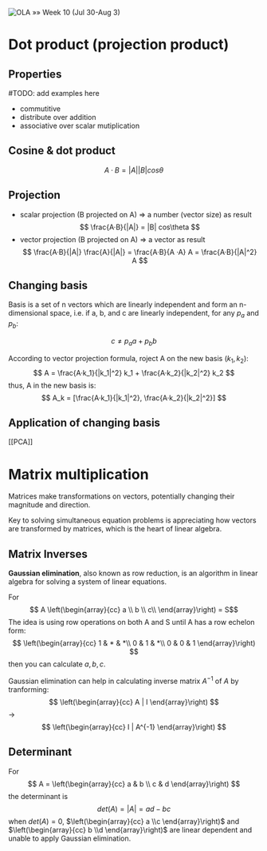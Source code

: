 ![OLA »» Week 10 (Jul 30-Aug 3)](https://lh3.googleusercontent.com/proxy/3C7VWMmIaKN1_wyMcIswLRVLgMN62BoGU_msD8sb1lsGfFswh2T46FR69YVL7WO_w9caVa5t5wSQ6LMDs34EUvU1ujS5k0TNIAw)

# Dot product (projection product)

## Properties
#TODO: add examples here
- commutitive
- distribute over addition
- associative over scalar mutiplication

## Cosine & dot product
$$
A·B = |A| |B| cos\theta
$$

## Projection
- scalar projection (B projected on A) => a number (vector size) as result
$$
\frac{A·B}{|A|} = |B| cos\theta 
$$
- vector projection (B projected on A) => a vector as result
$$
\frac{A·B}{|A|} \frac{A}{|A|} = \frac{A·B}{A ·A} A = \frac{A·B}{|A|^2} A
$$


## Changing basis
Basis is a set of n vectors which are linearly independent and form an n-dimensional space, i.e. if a, b, and c are linearly independent, for any $p_a$ and $p_b$:

$$
c \neq p_a a + p_b b 
$$

According to vector projection formula, roject A on the new basis $(k_1, k_2)$:
$$
A = \frac{A·k_1}{|k_1|^2} k_1 + \frac{A·k_2}{|k_2|^2} k_2
$$
thus, A in the new basis is:
$$
A_k = [\frac{A·k_1}{|k_1|^2}, \frac{A·k_2}{|k_2|^2}]
$$

## Application of changing basis
[[PCA]]

# Matrix multiplication 

Matrices make transformations on vectors, potentially changing their magnitude and direction.

Key to solving simultaneous equation problems is appreciating how vectors are transformed by matrices, which is the heart of linear algebra.


## Matrix Inverses
**Gaussian elimination**, also known as row reduction, is an algorithm in linear algebra for solving a system of linear equations.

For 
$$ A \left(\begin{array}{cc} 
a \\ b \\ c\\
\end{array}\right) = S$$
The idea is using row operations on both A and S until A has a row echelon form:
$$
\left(\begin{array}{cc} 
1 & * & *\\
0 & 1 & *\\
0 & 0 & 1
\end{array}\right)
$$
then you can calculate $a, b, c$.

Gaussian elimination can help in calculating inverse matrix $A^{-1}$ of $A$ by tranforming:
$$
\left(\begin{array}{cc} 
A | I
\end{array}\right)
$$
-> 
$$
\left(\begin{array}{cc} 
I | A^{-1}
\end{array}\right)
$$
## Determinant
For 
$$
A = \left(\begin{array}{cc} 
a & b \\
c & d
\end{array}\right)
$$
the determinant is
$$
det(A) = |A| = ad - bc
$$
when $det(A) = 0$, $\left(\begin{array}{cc} 
a \\c 
\end{array}\right)$ and $\left(\begin{array}{cc} 
b \\d
\end{array}\right)$ are linear dependent and unable to apply Gaussian elimination.